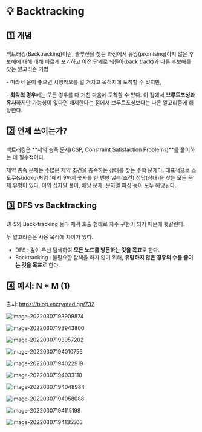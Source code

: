 # :bulb: Backtracking



## :one: 개념

백트래킹(Backtracking)이란, 솔루션을 찾는 과정에서 유망(promising)하지 않은 후보해에 대해 대해 빠르게 포기하고 이전 단계로 되돌아(back track)가 다른 후보해를 찾는 알고리즘 기법

\- 따라서 운이 좋으면 시행착오를 덜 거치고 목적지에 도착할 수 있지만, 

\- **최악의 경우**에는 모든 경우를 다 거친 다음에 도착할 수 있다. 이 점에서 **브루트포싱과 유사**하지만 가능성이 없다면 배제한다는 점에서 브루트포싱보다는 나은 알고리즘에 해당한다.



## :two: 언제 쓰이는가?

백트래킹은 **제약 충족 문제(CSP, Constraint Satisfaction Problems)**를 풀이하는 데 필수적이다.

제약 충족 문제는 수많은 제약 조건을 충족하는 상태를 찾는 수학 문제다. 대표적으로 스도쿠(sudoku)처럼 1에서 9까지 숫자를 한 번만 넣는(조건) 정답(상태)을 찾는 모든 문제 유형이 있다. 이외 십자말 풀이, 배낭 문제, 문자열 파싱 등이 모두 해당된다.



## :three: DFS vs Backtracking

DFS와 Back-tracking 둘다 재귀 호출 형태로 자주 구현이 되기 때문에 헷갈린다.

두 알고리즘은 사용 목적에 차이가 있다.

- DFS : 깊이 우선 탐색하여 **모든 노드를 방문하는 것을 목표**로 한다.
- Backtracking : 불필요한 탐색을 하지 않기 위해, **유망하지 않은 경우의 수를 줄이는 것을 목표**로 한다.





## :four: 예시: N * M (1)

출처: https://blog.encrypted.gg/732

![image-20220307193909874](C:\Users\Gyumin\AppData\Roaming\Typora\typora-user-images\image-20220307193909874.png)



![image-20220307193943800](C:\Users\Gyumin\AppData\Roaming\Typora\typora-user-images\image-20220307193943800.png)



![image-20220307193957202](C:\Users\Gyumin\AppData\Roaming\Typora\typora-user-images\image-20220307193957202.png)



![image-20220307194010756](C:\Users\Gyumin\AppData\Roaming\Typora\typora-user-images\image-20220307194010756.png)



![image-20220307194022919](C:\Users\Gyumin\AppData\Roaming\Typora\typora-user-images\image-20220307194022919.png)



![image-20220307194033110](C:\Users\Gyumin\AppData\Roaming\Typora\typora-user-images\image-20220307194033110.png)



![image-20220307194048984](C:\Users\Gyumin\AppData\Roaming\Typora\typora-user-images\image-20220307194048984.png)



![image-20220307194058088](C:\Users\Gyumin\AppData\Roaming\Typora\typora-user-images\image-20220307194058088.png)



![image-20220307194115198](C:\Users\Gyumin\AppData\Roaming\Typora\typora-user-images\image-20220307194115198.png)



![image-20220307194135503](C:\Users\Gyumin\AppData\Roaming\Typora\typora-user-images\image-20220307194135503.png)

